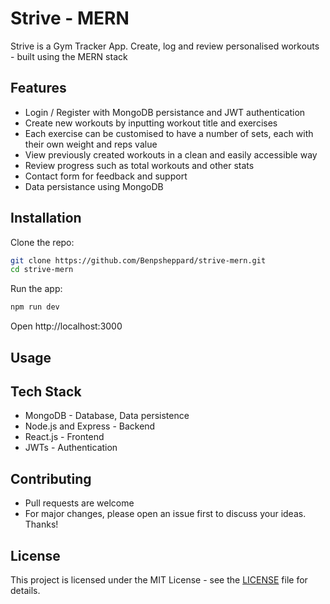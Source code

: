 # Strive - MERN
Strive is a Gym Tracker App. Create, log and review personalised workouts - built using the MERN stack

## Features
- Login / Register with MongoDB persistance and JWT authentication
- Create new workouts by inputting workout title and exercises
- Each exercise can be customised to have a number of sets, each with their own weight and reps value
- View previously created workouts in a clean and easily accessible way
- Review progress such as total workouts and other stats
- Contact form for feedback and support
- Data persistance using MongoDB

## Installation
Clone the repo:
```bash
git clone https://github.com/Benpsheppard/strive-mern.git
cd strive-mern
```
Run the app:
```bash
npm run dev
```
Open http://localhost:3000
## Usage


## Tech Stack
- MongoDB - Database, Data persistence
- Node.js and Express - Backend
- React.js - Frontend
- JWTs - Authentication

## Contributing
- Pull requests are welcome
- For major changes, please open an issue first to discuss your ideas. Thanks!

## License 
This project is licensed under the MIT License - see the [LICENSE](LICENSE) file for details.
